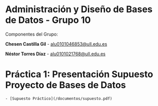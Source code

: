 # Administración y Diseño de Bases de Datos - Grupo 10
Componentes del Grupo:

 **Chesen Castilla Gil** - alu0101046853@ull.edu.es

 **Néstor Torres Díaz** - alu0101021768@ull.edu.es

# Práctica 1: Presentación Supuesto Proyecto de Bases de Datos
	
	- [Supuesto Práctico](/documentos/supuesto.pdf)

